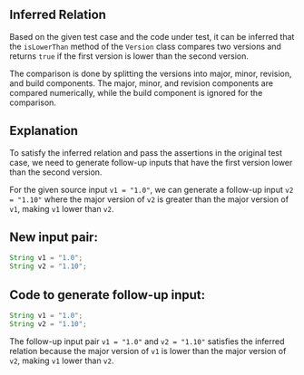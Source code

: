 ## Inferred Relation
Based on the given test case and the code under test, it can be inferred that the `isLowerThan` method of the `Version` class compares two versions and returns `true` if the first version is lower than the second version.

The comparison is done by splitting the versions into major, minor, revision, and build components. The major, minor, and revision components are compared numerically, while the build component is ignored for the comparison.

## Explanation
To satisfy the inferred relation and pass the assertions in the original test case, we need to generate follow-up inputs that have the first version lower than the second version.

For the given source input `v1 = "1.0"`, we can generate a follow-up input `v2 = "1.10"` where the major version of `v2` is greater than the major version of `v1`, making `v1` lower than `v2`.

## New input pair:
```java
String v1 = "1.0";
String v2 = "1.10";
```

## Code to generate follow-up input:
```java
String v1 = "1.0";
String v2 = "1.10";
```

The follow-up input pair `v1 = "1.0"` and `v2 = "1.10"` satisfies the inferred relation because the major version of `v1` is lower than the major version of `v2`, making `v1` lower than `v2`.